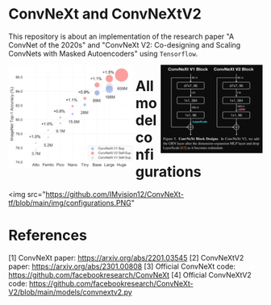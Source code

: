 # ConvNeXt and ConvNeXtV2

This repository is about an implementation of the research paper "A ConvNet of the 2020s" and "ConvNeXt V2: Co-designing and Scaling ConvNets with Masked Autoencoders" using `Tensorflow`.

<img src="https://github.com/IMvision12/ConvNeXt-tf/blob/main/img/Capture.PNG" width=40% height=40% align="right">
<img src="https://github.com/IMvision12/ConvNeXt-tf/blob/main/img/model_scaling.png" width=50% height=50% align="left">


# All model configurations

<img src="https://github.com/IMvision12/ConvNeXt-tf/blob/main/img/configurations.PNG"


# References

[1] ConvNeXt paper: https://arxiv.org/abs/2201.03545
[2] ConvNeXtV2 paper: https://arxiv.org/abs/2301.00808
[3] Official ConvNeXt code: https://github.com/facebookresearch/ConvNeXt
[4] Official ConvNeXtV2 code: https://github.com/facebookresearch/ConvNeXt-V2/blob/main/models/convnextv2.py
